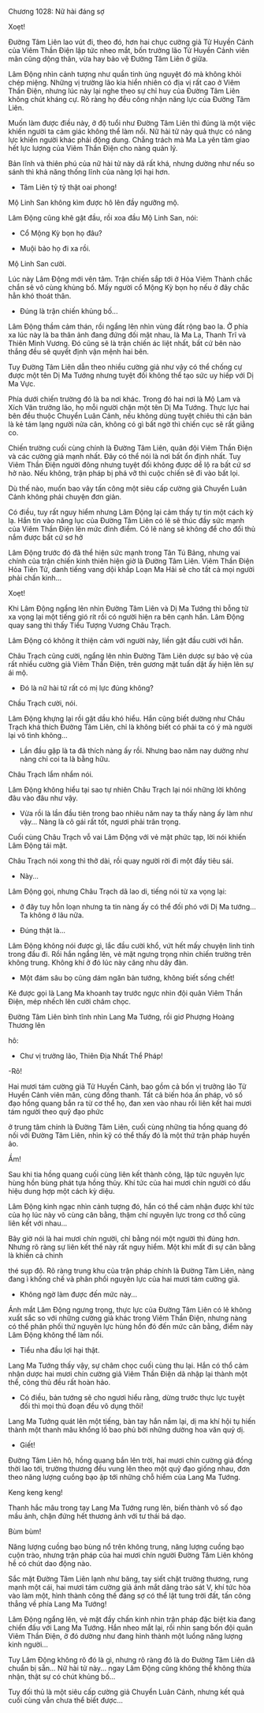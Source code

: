 




Chương 1028: Nữ hài đáng sợ


Xoẹt!

Đường Tâm Liên lao vút đi, theo đó, hơn hai chục cường giả Tử Huyền Cảnh của Viêm Thần Điện lập tức nheo mắt, bốn trưởng lão Tử Huyền Cảnh viên mãn cũng dộng thân, vừa hay bảo vệ Đường Tâm Liên ở giữa.

Lâm Động nhìn cảnh tượng như quần tinh ủng nguyệt đó mà không khỏi chép miệng. Những vị trường lão kia hiển nhiên có địa vị rất cao ở Viêm Thần Điện, nhưng lúc này lại nghe theo sự chỉ huy của Đường Tâm Liên không chút kháng cự. Rõ ràng họ đều công nhận năng lực của Đường Tâm Liên.

Muốn làm được điều này, ở độ tuổi như Đường Tâm Liên thì đúng là một việc khiến người ta cảm giác không thể làm nổi. Nữ hài tử này quả thực có năng lực khiến người khác phải động dung. Chẳng trách mà Ma La yên tâm giao hết lực lượng của Viêm Thần Điện cho nàng quản lý.

Bản lĩnh và thiên phú của nữ hài tử này dã rất khá, nhưng dường như nếu so sánh thì khả năng thống lĩnh của nàng lợi hại hơn.

- Tâm Liên tỷ tỷ thật oai phong!

Mộ Linh San không kìm được hô lên đầy ngưỡng mộ.

Lâm Động cũng khẽ gật đầu, rồi xoa đầu Mộ Linh San, nói:

- Cổ Mộng Kỳ bọn họ đâu?

- Muội bảo họ đi xa rồi.

Mộ Linh San cười.

Lúc này Lâm Động mới vên tâm. Trận chiến sắp tới ở Hỏa Viêm Thành chắc chắn sẽ vô cùng khủng bố. Mấy người cổ Mộng Kỳ bọn họ nếu ở đây chắc hẳn khó thoát thân.

- Đúng là trận chiến khủng bố...

Lâm Động thầm cảm thán, rồi ngẩng lên nhìn vùng đất rộng bao la. Ở phía xa lúc này là ba thân ảnh đang đứng đối mặt nhau, là Ma La, Thanh Trĩ và Thiên Mình Vương. Đó cũng sẽ là trận chiến ác liệt nhất, bất cứ bên nào thắng đều sẽ quyết định vận mệnh hai bên.

Tuy Đường Tâm Liên dẫn theo nhiều cường giả như vậy có thể chống cự được một tên Dị Ma Tướng nhưng tuyệt đối không thể tạo sức uy hiếp với Dị Ma Vực.

Phía dưới chiến trường đó là ba nơi khác. Trong đó hai nơi là Mộ Lam và Xích Vân trưởng lão, họ mỗi người chặn một tên Dị Ma Tướng. Thực lực hai bên đều thuộc Chuyển Luân Cảnh, nếu không dùng tuyệt chiêu thì căn bản là kẻ tám lạng người nửa cân, không có gì bất ngờ thì chiến cục sẽ rất giằng co.

Chiến trường cuối cùng chính là Đường Tâm Liên, quân đội Viêm Thần Điện và các cường giả mạnh nhất. Đây có thể nói là nơi bất ổn định nhất. Tuy Viêm Thần Điện người đông nhưng tuyệt đối không được dể lộ ra bất cứ sơ hở nào. Nếu không, trận pháp bị phá vỡ thì cuộc chiến sẽ đi vào bất lọi.

Dù thế nào, muốn bao vây tấn công một siêu cấp cường giả Chuyển Luân Cảnh không phải chuyện đơn giản.

Có điều, tuy rất nguy hiểm nhưng Lâm Động lại cảm thấy tự tin một cách kỳ lạ. Hắn tin vào năng lục của Đường Tâm Liên có lẽ sẽ thúc đầy sức mạnh của Viêm Thần Điện lên mức đỉnh điểm. Có lẽ nàng sẽ không để cho đối thủ nắm được bất cứ sơ hở

Lâm Động trước đó đã thể hiện sức mạnh trong Tân Tú Bảng, nhưng vai chính của trận chiến kinh thiên hiện giờ là Đường Tâm Liên. Viêm Thần Điện Hỏa Tiên Tử, danh tiếng vang dội khắp Loạn Ma Hải sẽ cho tất cả mọi người phải chấn kinh...

Xoẹt!

Khi Lâm Động ngẩng lên nhìn Đường Tâm Liên và Dị Ma Tướng thì bỗng từ xa vọng lại một tiếng gió rít rồi có người hiện ra bên cạnh hắn. Lâm Động quay sang thì thấy Tiểu Tượng Vương Châu Trạch.

Lâm Động có không ít thiện cảm với người này, liền gật đầu cười với hắn.

Châu Trạch cũng cười, ngẩng lên nhìn Đường Tâm Liên dược sự bảo vệ của rất nhiều cường giả Viêm Thần Điện, trên gương mặt tuấn dật ấy hiện lên sự ái mộ.

- Đó là nữ hài tử rất có mị lực đúng không?

Chầu Trạch cười, nói.

Lâm Động khựng lại rồi gật dầu khó hiểu. Hắn cũng biết dường như Châu Trạch khá thích Đường Tâm Liên, chỉ là không biết có phải ta có ý mà người lại vô tình không...

- Lần đầu gặp là ta đã thích nàng ấy rồi. Nhưng bao năm nay dường như nàng chỉ coi ta là bằng hữu.

Châu Trạch lẩm nhẩm nói.

Lâm Động không hiểu tại sao tự nhiên Châu Trạch lại nói những lời không đâu vào đâu như vậy.

- Vừa rồi là lần đầu tiên trong bao nhiêu năm nay ta thấy nàng ấy làm như vậy... Nàng là cô gái rất tốt, ngươi phải trân trọng.

Cuối cùng Châu Trạch vỗ vai Lâm Động với vẻ mặt phức tạp, lời nói khiến Lâm Động tái mặt.

Châu Trạch nói xong thì thở dài, rồi quay người rời đi một đầy tiêu sái.

- Này...

Lâm Động gọi, nhưng Châu Trạch dã lao di, tiếng nói từ xa vọng lại:

- ở đây tuy hỗn loạn nhưng ta tin nàng ấy có thể đối phó với Dị Ma tướng... Ta không ở lâu nữa.

- Đúng thật là...

Lâm Động không nói được gì, lắc đầu cười khổ, vứt hết mấy chuyện linh tinh trong đầu đi. Rồi hắn ngẩng lên, vẻ mặt ngưng trọng nhìn chiến trường trên không trung. Không khí ở đó lúc này căng nhu dây đàn.

- Một đám sâu bọ cũng dám ngăn bản tướng, không biết sống chết!

Kẻ được gọi là Lang Ma khoanh tay trước ngực nhìn đội quân Viêm Thần Điện, mép nhếch lên cười châm chọc.

Đường Tâm Liên bình tĩnh nhìn Lang Ma Tướng, rồi giơ Phượng Hoàng Thương lên

hô:

- Chư vị trưởng lão, Thiên Địa Nhất Thể Pháp!

-Rõ!

Hai mươi tám cường giả Tử Huyền Cảnh, bao gồm cả bốn vị trưởng lão Tử Huyền Cảnh viên mãn, cùng đồng thanh. Tất cả biến hóa ấn pháp, vô số đạo hồng quang bắn ra từ cơ thể họ, đan xen vào nhau rồi liên kết hai mươi tám người theo quỹ đạo phức

ở trung tâm chính là Đường Tâm Liên, cuối cùng những tia hồng quang đó nối với Đường Tâm Liên, nhìn kỹ có thể thấy đó là một thứ trận pháp huyền ảo.

Ầm!

Sau khi tia hồng quang cuối cùng liên kết thành công, lập tức nguyên lực hùng hồn bùng phát tựa hồng thủy. Khí tức của hai mươi chín người có dấu hiệu dung hợp một cách kỳ diệu.

Lâm Động kinh ngạc nhìn cảnh tượng đó, hắn có thể cảm nhận được khí tức của họ lúc này vô cùng cân bằng, thậm chí nguyên lực trong cơ thổ cũng liên kết với nhau...

Bây giờ nói là hai mươi chín người, chỉ bằng nói một người thì đúng hơn. Nhưng rõ ràng sự liên kết thế này rất nguy hiểm. Một khi mất đi sự cân bằng là khiến cả chinh

thé sụp đô. Rõ ràng trung khu của trận pháp chính là Đường Tâm Liên, nàng đang ì khống chế và phân phối nguyên lực của hai mươi tám cường giả.

- Không ngờ làm được đến mức này...

Ánh mắt Lâm Động ngưng trọng, thực lực của Đường Tâm Liên có lẽ không xuất sắc so với những cường giả khác trong Viêm Thần Điện, nhưng nàng có thể phân phối thứ nguyên lực hùng hồn đó đến mức cân bằng, điểm này Lâm Động không thể làm nổi.

- Tiểu nha đầu lợi hại thật.

Lang Ma Tướng thấy vậy, sự châm chọc cuối cùng thu lại. Hắn có thổ cảm nhận dược hai mươi chín cường giả Viêm Thần Điện dã nhập lại thành một thể, công thủ đều rất hoàn hảo.

- Có điều, bản tướng sẽ cho ngươi hiểu rằng, dừng trước thực lực tuyệt đối thì mọi thủ đoạn đều vô dụng thôi!

Lang Ma Tướng quát lên một tiếng, bàn tay hắn nắm lại, dị ma khí hội tụ hiến thành một thanh mâu khổng lồ bao phủ bời những dường hoa văn quỷ dị.

- Giết!

Đường Tâm Liên hô, hồng quang bắn lên trời, hai mươi chín cường giả đồng thời lao tới, trường thương đều vung lên theo một quỹ đạo giống nhau, đơn theo năng lượng cuồng bạo ập tới những chỗ hiểm của Lang Ma Tướng.

Keng keng keng!

Thanh hắc mâu trong tay Lang Ma Tướng rung lên, biến thành vô số đạo mầu ảnh, chặn đứng hết thương ảnh với tư thái bá dạo.

Bùm bùm!

Năng lượng cuồng bạo bùng nổ trên không trung, năng lượng cuồng bạo cuộn trào, nhưng trận pháp của hai mươi chín người Đường Tâm Liên không hề có chút dao động nào.

Sắc mặt Đường Tâm Liên lạnh như băng, tay siết chặt trường thương, rung mạnh một cái, hai mươi tám cường giả ánh mắt dâng trào sát V, khí tức hòa vào làm một, hình thành công thế đáng sợ có thể lật tung trời đất, tấn công thẳng về phía Lang Ma Tướng!

Lâm Động ngẩng lên, vẻ mặt đầy chấn kinh nhìn trận pháp đặc biệt kia đang chiến đấu với Lang Ma Tướng. Hắn nheo mắt lại, rồi nhìn sang bốn đội quân Viêm Thần Điện, ở đó dường như đang hình thành một luồng năng lượng kinh người...

Tuy Lâm Động không rõ đó là gì, nhưng rõ ràng đó là do Đường Tâm Liên dã chuẩn bị sẵn... Nữ hài tử này... ngay Lâm Động cũng không thể không thừa nhận, thật sự có chút khủng bố...

Tuy đối thủ là một siêu cấp cường giả Chuyển Luân Cảnh, nhưng kết quả cuối cùng vẫn chưa thể biết được...




